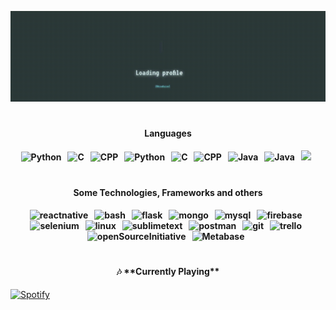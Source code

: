<!-- 
GIF SECTION

If you wanna know how i made this gif

I made this with my repo: (https://github.com/AiseKaise/GithubGIFProfile)
There i made and page with the GIF content, later i record my screen with OBS
after that i converter the video from mp4 to gif
ur welcome ;) 
-->


<a href="https://github.com/AiseKaise">![AiseKaise's Gif](./assets/githubstarter.gif)</a>
#

<!-- <h1 align="center">Deepraj Kumar</h1> -->
<!-- <h1 align="center">Fullstack Developer</h1>
<h4 align="center">A developer who loves to learn and create new things. Keeping the good mood and the good code!<h4/> -->


  
<h4 align="center">Languages<h4/>
	<p align="center">
	<img src="https://img.shields.io/badge/Python-3776AB?style=for-the-badge&logo=python&logoColor=white" alt="Python" />&nbsp;&nbsp;
	<img src="https://img.shields.io/badge/C-00599C?style=for-the-badge&logo=c&logoColor=white" alt="C" />&nbsp;&nbsp;
	<img src="https://img.shields.io/badge/C%2B%2B-00599C?style=for-the-badge&logo=c%2B%2B&logoColor=white" alt="CPP" />&nbsp;&nbsp;
	<img src="https://img.shields.io/badge/HTML5-E34F26?style=for-the-badge&logo=html5&logoColor=white" alt="Python" />&nbsp;&nbsp;
	<img src="https://img.shields.io/badge/CSS3-1572B6?style=for-the-badge&logo=css3&logoColor=white" alt="C" />&nbsp;&nbsp;
	<img src="https://img.shields.io/badge/JavaScript-323330?style=for-the-badge&logo=javascript&logoColor=F7DF1E" alt="CPP" />&nbsp;&nbsp;
	<img src="https://img.shields.io/badge/react-%2320232a.svg?style=for-the-badge&logo=react&logoColor=%2361DAFB" alt="Java" />&nbsp;&nbsp;
	<img src="https://img.shields.io/badge/php-%23777BB4.svg?style=for-the-badge&logo=php&logoColor=white" alt="Java" />&nbsp;&nbsp;
	<img src="https://img.shields.io/badge/node.js-6DA55F?style=for-the-badge&logo=node.js&logoColor=white" alt"NodeJS" />&nbsp;&nbsp;
</p>

#
		
<h4 align="center">Some Technologies, Frameworks and others<h4/>
<p align="center">
	<img src="https://img.shields.io/badge/react_native%20-%2320232a.svg?&style=for-the-badge&logo=react&logoColor=%2361DAFB" alt="reactnative" />&nbsp;&nbsp;
	<img src="https://img.shields.io/badge/shell_script%20-%23121011.svg?&style=for-the-badge&logo=gnu-bash&logoColor=white" alt="bash" />&nbsp;&nbsp;
	<img src="https://img.shields.io/badge/flask%20-%23000.svg?&style=for-the-badge&logo=flask&logoColor=white" alt="flask" />&nbsp;&nbsp;
	<img src="https://img.shields.io/badge/MongoDB-%234ea94b.svg?&style=for-the-badge&logo=mongodb&logoColor=white" alt="mongo" />&nbsp;&nbsp;
	<img src="https://img.shields.io/badge/MySQL-00000F?style=for-the-badge&logo=mysql&logoColor=white" alt="mysql" />&nbsp;&nbsp;
	<img src="https://img.shields.io/badge/Firebase-ffca28?style=for-the-badge&logo=firebase&logoColor=black" alt="firebase" />&nbsp;&nbsp;
	<img src="https://img.shields.io/badge/Selenium-43B02A?style=for-the-badge&logo=selenium&logoColor=white" alt="selenium" />&nbsp;&nbsp;
	<img src="https://img.shields.io/badge/Linux-FCC624?style=for-the-badge&logo=linux&logoColor=black" alt="linux" />&nbsp;&nbsp;
	<img src="https://img.shields.io/badge/github_actions-2088FF?style=for-the-badge&logo=github-actions&logoColor=white" alt="sublimetext" />&nbsp;&nbsp;
	<img src="https://img.shields.io/badge/postman-FF6C37?style=for-the-badge&logo=postman&logoColor=white" alt="postman" />&nbsp;&nbsp;
	<img src="https://img.shields.io/badge/git-F05032?style=for-the-badge&logo=git&logoColor=white" alt="git" />&nbsp;&nbsp;
	<img src="https://img.shields.io/badge/trello-0079BF?style=for-the-badge&logo=trello&logoColor=white" alt="trello" />&nbsp;&nbsp;
	<img src="https://img.shields.io/badge/open_source_initiative-3DA639?style=for-the-badge&logo=open-source-initiative&logoColor=white" alt="openSourceInitiative" />&nbsp;&nbsp;
	<img src="https://img.shields.io/static/v1?style=for-the-badge&message=Metabase&color=509EE3&logo=Metabase&logoColor=FFFFFF&label=" alt="Metabase" />&nbsp;&nbsp;
</p>
	

	
#


<h4 align="center">  🎶 **Currently Playing** </h4>
	
[![Spotify](https://spotify.pokurt.me/api/spotify)](https://open.spotify.com/user/phaxaqzffwwmzna40yengeaqd?si=b7a73e4afd1946fb)
